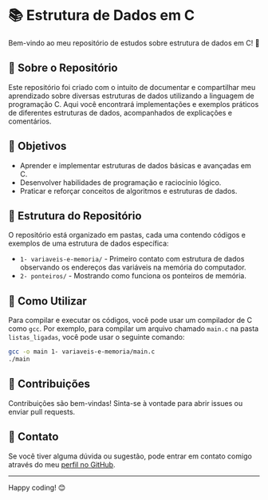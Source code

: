 
# 📚 Estrutura de Dados em C

Bem-vindo ao meu repositório de estudos sobre estrutura de dados em C! 🚀

## 📖 Sobre o Repositório

Este repositório foi criado com o intuito de documentar e compartilhar meu aprendizado sobre diversas estruturas de dados utilizando a linguagem de programação C. Aqui você encontrará implementações e exemplos práticos de diferentes estruturas de dados, acompanhados de explicações e comentários.

## 🎯 Objetivos

- Aprender e implementar estruturas de dados básicas e avançadas em C.
- Desenvolver habilidades de programação e raciocínio lógico.
- Praticar e reforçar conceitos de algoritmos e estruturas de dados.

## 📂 Estrutura do Repositório

O repositório está organizado em pastas, cada uma contendo códigos e exemplos de uma estrutura de dados específica:

- `1- variaveis-e-memoria/` - Primeiro contato com estrutura de dados observando os endereços das variáveis na memória do computador.
- `2- ponteiros/` - Mostrando como funciona os ponteiros de memória.

## 🚀 Como Utilizar

Para compilar e executar os códigos, você pode usar um compilador de C como `gcc`. Por exemplo, para compilar um arquivo chamado `main.c` na pasta `listas_ligadas`, você pode usar o seguinte comando:

```sh
gcc -o main 1- variaveis-e-memoria/main.c
./main
```

## 🤝 Contribuições

Contribuições são bem-vindas! Sinta-se à vontade para abrir issues ou enviar pull requests.

## 📧 Contato

Se você tiver alguma dúvida ou sugestão, pode entrar em contato comigo através do meu [perfil no GitHub](https://github.com/wallacemt).

---

Happy coding! 😊
